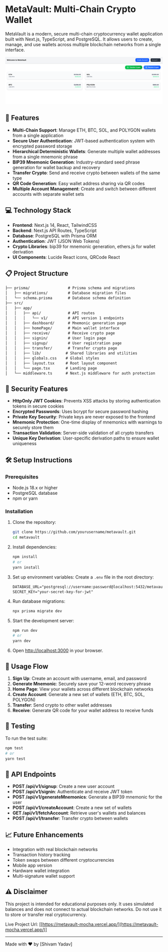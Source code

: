 # MetaVault: Multi-Chain Crypto Wallet

MetaVault is a modern, secure multi-chain cryptocurrency wallet application built with Next.js, TypeScript, and PostgreSQL. It allows users to create, manage, and use wallets across multiple blockchain networks from a single interface.

![alt text](image.png)

## 🚀 Features

- **Multi-Chain Support**: Manage ETH, BTC, SOL, and POLYGON wallets from a single application
- **Secure User Authentication**: JWT-based authentication system with encrypted password storage
- **Hierarchical Deterministic Wallets**: Generate multiple wallet addresses from a single mnemonic phrase
- **BIP39 Mnemonic Generation**: Industry-standard seed phrase generation for wallet backup and recovery
- **Transfer Crypto**: Send and receive crypto between wallets of the same type
- **QR Code Generation**: Easy wallet address sharing via QR codes
- **Multiple Account Management**: Create and switch between different accounts with separate wallet sets

## 💻 Technology Stack

- **Frontend**: Next.js 14, React, TailwindCSS
- **Backend**: Next.js API Routes, TypeScript
- **Database**: PostgreSQL with Prisma ORM
- **Authentication**: JWT (JSON Web Tokens)
- **Crypto Libraries**: bip39 for mnemonic generation, ethers.js for wallet derivation
- **UI Components**: Lucide React icons, QRCode React

## 📋 Project Structure

```
├── prisma/                 # Prisma schema and migrations
│   ├── migrations/         # Database migration files
│   └── schema.prisma       # Database schema definition
├── src/
│   ├── app/
│   │   ├── api/            # API routes
│   │   │   └── v1/         # API version 1 endpoints
│   │   ├── dashboard/      # Mnemonic generation page
│   │   ├── homePage/       # Main wallet interface
│   │   ├── receive/        # Receive crypto page
│   │   ├── signin/         # User login page
│   │   ├── signup/         # User registration page
│   │   ├── transfer/       # Transfer crypto page
│   │   ├── lib/           # Shared libraries and utilities
│   │   ├── globals.css    # Global styles
│   │   ├── layout.tsx     # Root layout component
│   │   └── page.tsx       # Landing page
│   └── middleware.ts      # Next.js middleware for auth protection
```

## 🔐 Security Features

- **HttpOnly JWT Cookies**: Prevents XSS attacks by storing authentication tokens in secure cookies
- **Encrypted Passwords**: Uses bcrypt for secure password hashing
- **Private Key Security**: Private keys are never exposed to the frontend
- **Mnemonic Protection**: One-time display of mnemonics with warnings to securely store them
- **Transaction Validation**: Server-side validation of all crypto transfers
- **Unique Key Derivation**: User-specific derivation paths to ensure wallet uniqueness

## 🛠️ Setup Instructions

### Prerequisites

- Node.js 18.x or higher
- PostgreSQL database
- npm or yarn

### Installation

1. Clone the repository:
   ```bash
   git clone https://github.com/yourusername/metavault.git
   cd metavault
   ```

2. Install dependencies:
   ```bash
   npm install
   # or
   yarn install
   ```

3. Set up environment variables:
   Create a `.env` file in the root directory:
   ```
   DATABASE_URL="postgresql://username:password@localhost:5432/metavault"
   SECRET_KEY="your-secret-key-for-jwt"
   ```

4. Run database migrations:
   ```bash
   npx prisma migrate dev
   ```

5. Start the development server:
   ```bash
   npm run dev
   # or
   yarn dev
   ```

6. Open [http://localhost:3000](http://localhost:3000) in your browser.

## 📱 Usage Flow

1. **Sign Up**: Create an account with username, email, and password
2. **Generate Mnemonic**: Securely save your 12-word recovery phrase
3. **Home Page**: View your wallets across different blockchain networks
4. **Create Account**: Generate a new set of wallets (ETH, BTC, SOL, POLYGON)
5. **Transfer**: Send crypto to other wallet addresses
6. **Receive**: Generate QR code for your wallet address to receive funds

## 🧪 Testing

To run the test suite:

```bash
npm test
# or
yarn test
```

## 🔄 API Endpoints

- **POST /api/v1/signup**: Create a new user account
- **POST /api/v1/signin**: Authenticate and receive JWT token
- **POST /api/v1/generateMnemonics**: Generate a BIP39 mnemonic for the user
- **POST /api/v1/createAccount**: Create a new set of wallets
- **GET /api/v1/fetchAccount**: Retrieve user's wallets and balances
- **POST /api/v1/transfer**: Transfer crypto between wallets

## 📈 Future Enhancements

- Integration with real blockchain networks
- Transaction history tracking
- Token swaps between different cryptocurrencies
- Mobile app version
- Hardware wallet integration
- Multi-signature wallet support


## ⚠️ Disclaimer

This project is intended for educational purposes only. It uses simulated balances and does not connect to actual blockchain networks. Do not use it to store or transfer real cryptocurrency.

Live Project Url: [[https://metavault-mocha.vercel.app/](https://metavault-mocha.vercel.app/)]


---

Made with ❤️ by [Shivam Yadav]
